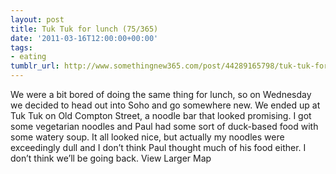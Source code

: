```yaml
---
layout: post
title: Tuk Tuk for lunch (75/365)
date: '2011-03-16T12:00:00+00:00'
tags:
- eating
tumblr_url: http://www.somethingnew365.com/post/44289165798/tuk-tuk-for-lunch-75365
---
```

We were a bit bored of doing the same thing for lunch, so on Wednesday we decided to head out into Soho and go somewhere new.
We ended up at Tuk Tuk on Old Compton Street, a noodle bar that looked promising. I got some vegetarian noodles and Paul had some sort of duck-based food with some watery soup. It all looked nice, but actually my noodles were exceedingly dull and I don’t think Paul thought much of his food either.
I don’t think we’ll be going back.
View Larger Map
